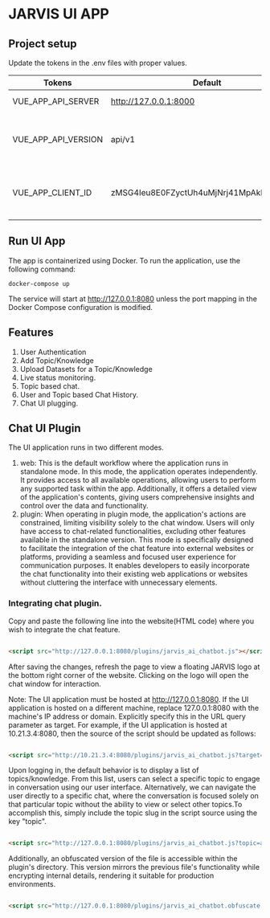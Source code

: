# JARVIS UI APP

## Project setup

Update the tokens in the .env files with proper values.

| Tokens              | Default | Description                                                                        |
|---------------------|---|------------------------------------------------------------------------------------|
| VUE_APP_API_SERVER  |http://127.0.0.1:8000| The base URL of the API or backend server.                                                    |
| VUE_APP_API_VERSION |api/v1| API version. This will be appended to VUE_APP_API_SERVER when making an API call                                |
| VUE_APP_CLIENT_ID   |zMSG4Ieu8E0FZyctUh4uMjNrj41MpAkhzHDIheEK| OAuth client ID. The default client ID is suitable for the API server in development. |

## Run UI App

The app is containerized using Docker. To run the application, use the following command:

```
docker-compose up
```

The service will start at  http://127.0.0.1:8080 unless the port mapping in the Docker Compose configuration is
modified.

## Features

1. User Authentication
2. Add Topic/Knowledge
3. Upload Datasets for a Topic/Knowledge
4. Live status monitoring.
5. Topic based chat.
6. User and Topic based Chat History.
7. Chat UI plugging.

## Chat UI Plugin

The UI application runs in two different modes.

1. web: This is the default workflow where the application runs in standalone mode. In this mode, the application
   operates independently. It provides access to all available operations, allowing users to perform any supported task
   within the app. Additionally, it offers a detailed view of the application's contents, giving users comprehensive
   insights and control over the data and functionality.
2. plugin: When operating in plugin mode, the application's actions are constrained, limiting visibility solely to the
   chat window. Users will only have access to chat-related functionalities, excluding other features available in the
   standalone version. This mode is specifically designed to facilitate the integration of the chat feature into
   external websites or platforms, providing a seamless and focused user experience for communication purposes. It
   enables developers to easily incorporate the chat functionality into their existing web applications or websites
   without cluttering the interface with unnecessary elements.

### Integrating chat plugin.

Copy and paste the following line into the website(HTML code) where you wish to integrate the chat feature.

```html

<script src="http://127.0.0.1:8080/plugins/jarvis_ai_chatbot.js"></script>
```

After saving the changes, refresh the page to view a floating JARVIS logo at the bottom right corner of the website.
Clicking on the logo will open the chat window for interaction.

Note: The UI application must be hosted at http://127.0.0.1:8080. If the UI application is hosted on a different
machine, replace 127.0.0.1:8080 with the machine's IP address or domain. Explicitly specify this in the URL query
parameter as target. For example, if the UI application is hosted at 10.21.3.4:8080, then the source of the script
should be updated as follows:

```html

<script src="http://10.21.3.4:8080/plugins/jarvis_ai_chatbot.js?target=10.21.3.4:8080"></script>
```

Upon logging in, the default behavior is to display a list of topics/knowledge. From this list, users can select a
specific topic to engage in conversation using our user interface. Alternatively, we can navigate the user directly to a
specific chat, where the conversation is focused solely on that particular topic without the ability to view or select
other topics.To accomplish this, simply include the topic slug in the script source using the key "topic".

```html

<script src="http://127.0.0.1:8080/plugins/jarvis_ai_chatbot.js?topic=aiml-framework"></script>
```

Additionally, an obfuscated version of the file is accessible within the plugin's directory. This version mirrors the
previous file's functionality while encrypting internal details, rendering it suitable for production environments.

```html

<script src="http://127.0.0.1:8080/plugins/jarvis_ai_chatbot.obfuscate.js"></script>
```